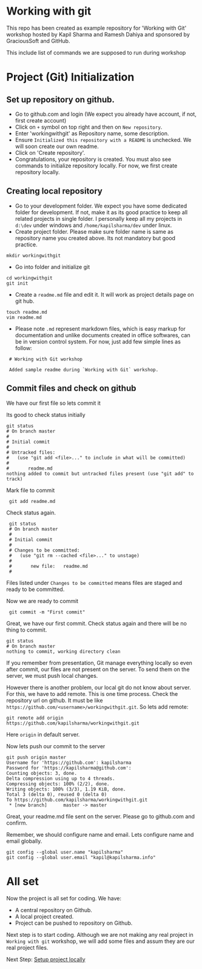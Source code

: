 # Working with git

This repo has been created as example repository for 'Working with Git' workshop hosted by Kapil Sharma and Ramesh Dahiya and sponsored by GraciousSoft and GitHub.

This include list of commands we are supposed to run during workshop

# Project (Git) Initialization

## Set up repository on github.

* Go to github.com and login (We expect you already have account, if not, first create account)
* Click on `+` symbol on top right and then on `New repository`.
* Enter 'workingwithgit' as Repository name, some description.
* Ensure `Initialized this repository with a README` is unchecked. We will soon create our own readme.
* Click on 'Create repository'.
* Congratulations, your repository is created. You must also see commands to initialize repository locally. For now, we first create repository locally.

## Creating local repository

* Go to your development folder. We expect you have some dedicated folder for development. If not, make it as its good practice to keep all related projects in single folder. I personally keep all my projects in `d:\dev` under windows and `/home/kapilsharma/dev` under linux.
* Create project folder. Please make sure folder name is same as repository name you created above. Its not mandatory but good practice.
```
mkdir workingwithgit
```
* Go into folder and initialize git
```
cd workingwithgit
git init
```
* Create a `readme.md` file and edit it. It will work as project details page on git hub.
```
touch readme.md
vim readme.md
```
* Please note `.md` represent markdown files, which is easy markup for documentation and unlike documents created in office softwares, can be in version control system. For now, just add few simple lines as follow:
```
 # Working with Git workshop

 Added sample readme during `Working with Git` workshop.
```

## Commit files and check on github

We have our first file so lets commit it

Its good to check status initially

 ```
 git status
 # On branch master
 #
 # Initial commit
 #
 # Untracked files:
 #   (use "git add <file>..." to include in what will be committed)
 #
 #       readme.md
 nothing added to commit but untracked files present (use "git add" to track)
```

Mark file to commit

```
 git add readme.md
```

Check status again.

```
 git status
 # On branch master
 #
 # Initial commit
 #
 # Changes to be committed:
 #   (use "git rm --cached <file>..." to unstage)
 #
 #       new file:   readme.md
 #
```

Files listed under `Changes to be committed` means files are staged and ready to be committed.

Now we are ready to commit

```
 git commit -m "First commit"
```

Great, we have our first commit. Check status again and there will be no thing to commit.

```
git status
# On branch master
nothing to commit, working directory clean
```

If you remember from presentation, Git manage everything locally so even after commit, our files are not present on the server. To send them on the server, we must push local changes.

However there is another problem, our local git do not know about server. For this, we have to add remote. This is one time process. Check the repository url on github. It must be like `https://github.com/<username>/workingwithgit.git`. So lets add remote:

```
git remote add origin https://github.com/kapilsharma/workingwithgit.git
```

Here `origin` in default server.

Now lets push our commit to the server

```
git push origin master
Username for 'https://github.com': kapilsharma
Password for 'https://kapilsharma@github.com':
Counting objects: 3, done.
Delta compression using up to 4 threads.
Compressing objects: 100% (2/2), done.
Writing objects: 100% (3/3), 1.19 KiB, done.
Total 3 (delta 0), reused 0 (delta 0)
To https://github.com/kapilsharma/workingwithgit.git
 * [new branch]      master -> master
```

Great, your readme.md file sent on the server. Please go to github.com and confirm.

Remember, we should configure name and email. Lets configure name and email globally.

```
git config --global user.name "kapilsharma"
git config --global user.email "kapil@kapilsharma.info"
```

# All set

Now the project is all set for coding. We have:

* A central repository on Github.
* A local project created.
* Project can be pushed to repository on Github.

Next step is to start coding. Although we are not making any real project in `Working with git` workshop, we will add some files and assum they are our real project files.

Next Step: [Setup project locally](setupproject.md)
